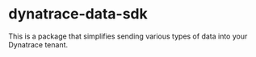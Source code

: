 # dynatrace-data-sdk
This is a package that simplifies sending various types of data into your Dynatrace tenant.

